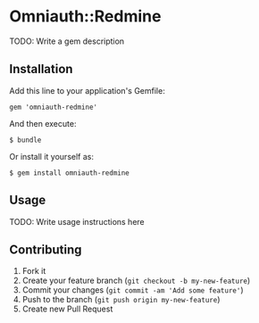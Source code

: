 # Omniauth::Redmine

TODO: Write a gem description

## Installation

Add this line to your application's Gemfile:

    gem 'omniauth-redmine'

And then execute:

    $ bundle

Or install it yourself as:

    $ gem install omniauth-redmine

## Usage

TODO: Write usage instructions here

## Contributing

1. Fork it
2. Create your feature branch (`git checkout -b my-new-feature`)
3. Commit your changes (`git commit -am 'Add some feature'`)
4. Push to the branch (`git push origin my-new-feature`)
5. Create new Pull Request
